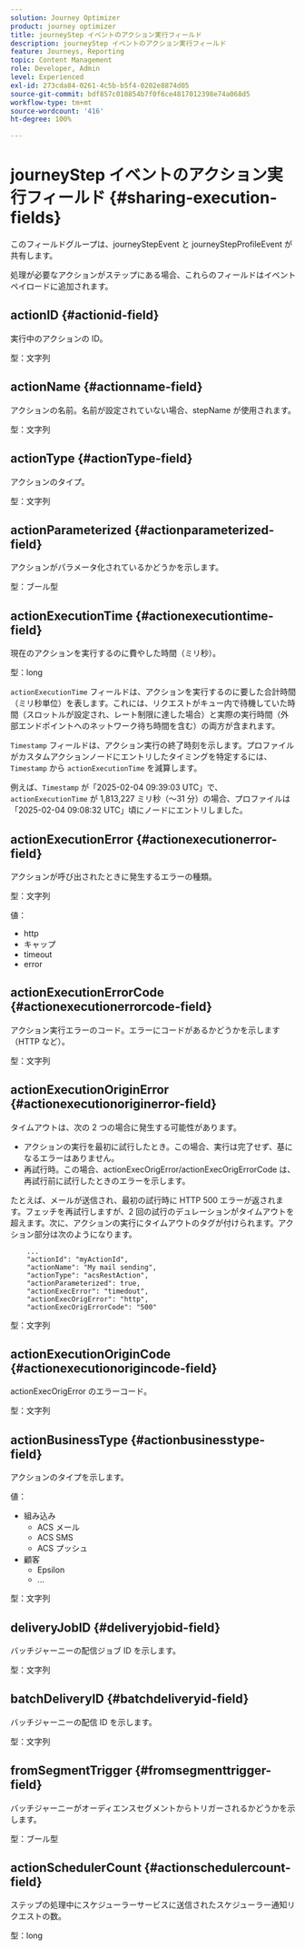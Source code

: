```yaml
---
solution: Journey Optimizer
product: journey optimizer
title: journeyStep イベントのアクション実行フィールド
description: journeyStep イベントのアクション実行フィールド
feature: Journeys, Reporting
topic: Content Management
role: Developer, Admin
level: Experienced
exl-id: 273cda84-0261-4c5b-b5f4-0202e8874d05
source-git-commit: bdf857c010854b7f0f6ce4817012398e74a068d5
workflow-type: tm+mt
source-wordcount: '416'
ht-degree: 100%

---
```


# journeyStep イベントのアクション実行フィールド {#sharing-execution-fields}

このフィールドグループは、journeyStepEvent と journeyStepProfileEvent が共有します。

処理が必要なアクションがステップにある場合、これらのフィールドはイベントペイロードに追加されます。

## actionID {#actionid-field}

実行中のアクションの ID。

型：文字列

## actionName {#actionname-field}

アクションの名前。名前が設定されていない場合、stepName が使用されます。

型：文字列

## actionType {#actionType-field}

アクションのタイプ。

型：文字列

## actionParameterized {#actionparameterized-field}

アクションがパラメータ化されているかどうかを示します。

型：ブール型

## actionExecutionTime {#actionexecutiontime-field}

現在のアクションを実行するのに費やした時間（ミリ秒）。

型：long

`actionExecutionTime` フィールドは、アクションを実行するのに要した合計時間（ミリ秒単位）を表します。これには、リクエストがキュー内で待機していた時間（スロットルが設定され、レート制限に達した場合）と実際の実行時間（外部エンドポイントへのネットワーク待ち時間を含む）の両方が含まれます。

`Timestamp` フィールドは、アクション実行の終了時刻を示します。プロファイルがカスタムアクションノードにエントリしたタイミングを特定するには、`Timestamp` から `actionExecutionTime` を減算します。

例えば、`Timestamp` が「2025-02-04 09:39:03 UTC」で、`actionExecutionTime` が 1,813,227 ミリ秒（～31 分）の場合、プロファイルは「2025-02-04 09:08:32 UTC」頃にノードにエントリしました。




## actionExecutionError {#actionexecutionerror-field}

アクションが呼び出されたときに発生するエラーの種類。

型：文字列

値：

* http
* キャップ
* timeout
* error

## actionExecutionErrorCode {#actionexecutionerrorcode-field}

アクション実行エラーのコード。エラーにコードがあるかどうかを示します（HTTP など）。

型：文字列

## actionExecutionOriginError {#actionexecutionoriginerror-field}

タイムアウトは、次の 2 つの場合に発生する可能性があります。

* アクションの実行を最初に試行したとき。この場合、実行は完了せず、基になるエラーはありません。
* 再試行時。この場合、actionExecOrigError/actionExecOrigErrorCode は、再試行前に試行したときのエラーを示します。

たとえば、メールが送信され、最初の試行時に HTTP 500 エラーが返されます。フェッチを再試行しますが、2 回の試行のデュレーションがタイムアウトを超えます。次に、アクションの実行にタイムアウトのタグが付けられます。アクション部分は次のようになります。

```
    ...
    "actionId": "myActionId",
    "actionName": "My mail sending",
    "actionType": "acsRestAction",
    "actionParameterized": true,
    "actionExecError": "timedout",
    "actionExecOrigError": "http",
    "actionExecOrigErrorCode": "500"
```

型：文字列

## actionExecutionOriginCode {#actionexecutionorigincode-field}

actionExecOrigError のエラーコード。

型：文字列

## actionBusinessType {#actionbusinesstype-field}

アクションのタイプを示します。

値：

* 組み込み
   * ACS メール
   * ACS SMS
   * ACS プッシュ
* 顧客
   * Epsilon
   * ...

型：文字列

## deliveryJobID {#deliveryjobid-field}

バッチジャーニーの配信ジョブ ID を示します。

型：文字列

## batchDeliveryID {#batchdeliveryid-field}

バッチジャーニーの配信 ID を示します。

型：文字列

## fromSegmentTrigger {#fromsegmenttrigger-field}

バッチジャーニーがオーディエンスセグメントからトリガーされるかどうかを示します。

型：ブール型

## actionSchedulerCount {#actionschedulercount-field}

ステップの処理中にスケジューラーサービスに送信されたスケジューラー通知リクエストの数。

型：long
